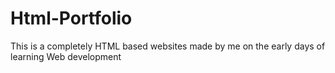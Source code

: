 # Html-Portfolio
This is a completely HTML based websites made by me on the early days of learning Web development
